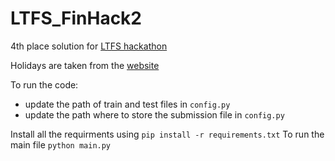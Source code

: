 # LTFS_FinHack2

4th place solution for [LTFS hackathon](https://datahack.analyticsvidhya.com/contest/ltfs-data-science-finhack-2-an-online-hackathon/)

Holidays are taken from the [website](https://www.india.gov.in/calendar)


To run the code:
* update the path of train and test files in ```config.py```
* update the path where to store the submission file in ```config.py```

Install all the requirments using ```pip install -r requirements.txt```
To run the main file ``` python main.py ```

